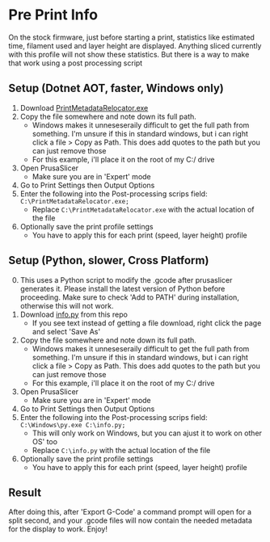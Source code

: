 # Pre Print Info 

On the stock firmware, just before starting a print, statistics like estimated time, filament used and layer height are displayed. 
Anything sliced currently with this profile will not show these statistics. But there is a way to make that work using a post processing script

## Setup (Dotnet AOT, faster, Windows only)
1. Download [PrintMetadataRelocator.exe](https://github.com/suchmememanyskill/PrusaSlicer-Ender3-v3-SE-Config/releases/latest/download/PrintMetadataRelocator.exe)
2. Copy the file somewhere and note down its full path. 
    - Windows makes it unneseseraily difficult to get the full path from something. I'm unsure if this in standard windows, but i can right click a file > Copy as Path. This does add quotes to the path but you can just remove those
    - For this example, i'll place it on the root of my C:/ drive
3. Open PrusaSlicer
    - Make sure you are in 'Expert' mode
4. Go to Print Settings then Output Options
5. Enter the following into the Post-processing scrips field: `C:\PrintMetadataRelocator.exe;`
    - Replace `C:\PrintMetadataRelocator.exe` with the actual location of the file
6. Optionally save the print profile settings
    - You have to apply this for each print (speed, layer height) profile

## Setup (Python, slower, Cross Platform)
0. This uses a Python script to modify the .gcode after prusaslicer generates it. Please install the latest version of Python before proceeding. Make sure to check 'Add to PATH' during installation, otherwise this will not work.
1. Download [info.py](https://raw.github.com/suchmememanyskill/PrusaSlicer-Ender3-v3-SE-Config/main/img/info.py) from this repo
    - If you see text instead of getting a file download, right click the page and select 'Save As'
2. Copy the file somewhere and note down its full path. 
    - Windows makes it unneseseraily difficult to get the full path from something. I'm unsure if this in standard windows, but i can right click a file > Copy as Path. This does add quotes to the path but you can just remove those
    - For this example, i'll place it on the root of my C:/ drive
3. Open PrusaSlicer
    - Make sure you are in 'Expert' mode
4. Go to Print Settings then Output Options
5. Enter the following into the Post-processing scrips field: `C:\Windows\py.exe C:\info.py;`
    - This will only work on Windows, but you can ajust it to work on other OS' too
    - Replace `C:\info.py` with the actual location of the file
6. Optionally save the print profile settings
    - You have to apply this for each print (speed, layer height) profile

## Result

After doing this, after 'Export G-Code' a command prompt will open for a split second, and your .gcode files will now contain the needed metadata for the display to work. Enjoy!
